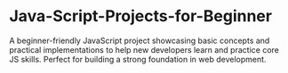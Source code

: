 # Java-Script-Projects-for-Beginner
A beginner-friendly JavaScript project showcasing basic concepts and practical implementations to help new developers learn and practice core JS skills. Perfect for building a strong foundation in web development.
